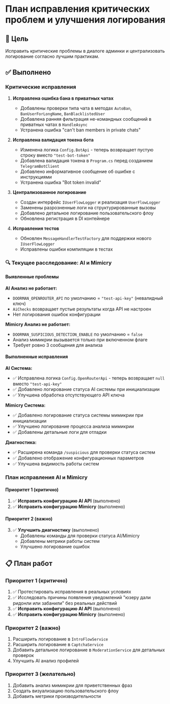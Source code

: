 # План исправления критических проблем и улучшения логирования

## 🎯 Цель
Исправить критические проблемы в диалоге админки и централизовать логирование согласно лучшим практикам.

## ✅ Выполнено

### Критические исправления
1. **Исправлена ошибка бана в приватных чатах**
   - Добавлены проверки типа чата в методах `AutoBan`, `BanUserForLongName`, `BanBlacklistedUser`
   - Добавлена ранняя фильтрация не-командных сообщений в приватных чатах в `HandleAsync`
   - Устранена ошибка "can't ban members in private chats"

2. **Исправлена валидация токена бота**
   - Изменена логика `Config.BotApi` - теперь возвращает пустую строку вместо `"test-bot-token"`
   - Добавлена валидация токена в `Program.cs` перед созданием `TelegramBotClient`
   - Добавлено информативное сообщение об ошибке с инструкциями
   - Устранена ошибка "Bot token invalid"

3. **Централизованное логирование**
   - Создан интерфейс `IUserFlowLogger` и реализация `UserFlowLogger`
   - Заменены разрозненные логи на структурированные вызовы
   - Добавлено детальное логирование пользовательского флоу
   - Обновлена регистрация в DI контейнере

4. **Исправления тестов**
   - Обновлен `MessageHandlerTestFactory` для поддержки нового `IUserFlowLogger`
   - Исправлены ошибки компиляции в тестах

### 🔍 Текущее расследование: AI и Mimicry

#### Выявленные проблемы

**AI Анализ не работает:**
- `DOORMAN_OPENROUTER_API` по умолчанию = `"test-api-key"` (невалидный ключ)
- `AiChecks` возвращает пустые результаты когда API не настроен
- Нет логирования ошибок конфигурации

**Mimicry Анализ не работает:**
- `DOORMAN_SUSPICIOUS_DETECTION_ENABLE` по умолчанию = `false`
- Анализ мимикрии вызывается только при включенном флаге
- Требует ровно 3 сообщения для анализа

#### Выполненные исправления

**AI Система:**
- ✅ Исправлена логика `Config.OpenRouterApi` - теперь возвращает `null` вместо `"test-api-key"`
- ✅ Добавлено логирование статуса AI системы при инициализации
- ✅ Улучшена обработка отсутствующего API ключа

**Mimicry Система:**
- ✅ Добавлено логирование статуса системы мимикрии при инициализации
- ✅ Улучшено логирование процесса анализа мимикрии
- ✅ Добавлены детальные логи для отладки

**Диагностика:**
- ✅ Расширена команда `/suspicious` для проверки статуса систем
- ✅ Добавлено отображение конфигурационных параметров
- ✅ Улучшена видимость работы систем

### План исправления AI и Mimicry

#### Приоритет 1 (критично)
1. ✅ **Исправить конфигурацию AI API** (выполнено)
2. ✅ **Исправить конфигурацию Mimicry** (выполнено)

#### Приоритет 2 (важно)
3. ✅ **Улучшить диагностику** (выполнено)
   - Добавлены команды для проверки статуса AI/Mimicry
   - Добавлены метрики работы систем
   - Улучшено логирование ошибок

## 📋 План работ

### Приоритет 1 (критично)
1. ✅ Протестировать исправления в реальных условиях
2. ✅ Исследовать причины появления уведомлений "юзеру дали ридонли или забанили" без реальных действий
3. ✅ **Исправить конфигурацию AI API** (выполнено)
4. ✅ **Исправить конфигурацию Mimicry** (выполнено)

### Приоритет 2 (важно)
1. Расширить логирование в `IntroFlowService`
2. Расширить логирование в `CaptchaService`
3. Добавить детальное логирование в `ModerationService` для детальных проверок
4. Улучшить AI анализ профилей

### Приоритет 3 (желательно)
1. Добавить анализ мимикрии для приветственных фраз
2. Создать визуализацию пользовательского флоу
3. Добавить метрики производительности 